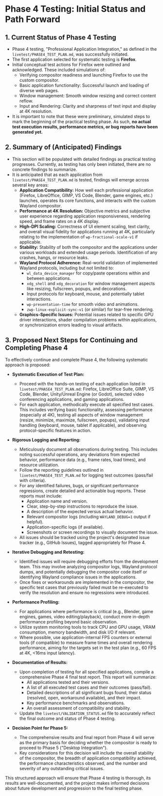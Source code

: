# Phase 4 Testing: Initial Status and Path Forward

## 1. Current Status of Phase 4 Testing

-   Phase 4 testing, "Professional Application Integration," as defined in the `livetest/PHASE4_TEST_PLAN.md`, was successfully initiated.
-   The first application selected for systematic testing is **Firefox**.
-   Initial conceptual test actions for Firefox were outlined and acknowledged. These included simulations of:
    -   Verifying compositor readiness and launching Firefox to use the custom compositor.
    -   Basic application functionality: Successful launch and loading of diverse web pages.
    -   Window management: Smooth window resizing and correct content reflow.
    -   Input and Rendering: Clarity and sharpness of text input and display at 4K resolution.
-   It is important to note that these were preliminary, simulated steps to mark the beginning of the practical testing phase. As such, **no actual test execution results, performance metrics, or bug reports have been generated yet.**

## 2. Summary of (Anticipated) Findings

-   This section will be populated with detailed findings as practical testing progresses. Currently, as testing has only been initiated, there are no concrete findings to summarize.
-   It is anticipated that as each application from `livetest/PHASE4_TEST_PLAN.md` is tested, findings will emerge across several key areas:
    -   **Application Compatibility:** How well each professional application (Firefox, LibreOffice, GIMP, VS Code, Blender, game engines, etc.) launches, operates its core functions, and interacts with the custom Wayland compositor.
    -   **Performance at 4K Resolution:** Objective metrics and subjective user experience regarding application responsiveness, rendering speed, and frame rates on a 4K display.
    -   **High-DPI Scaling:** Correctness of UI element scaling, text clarity, and overall visual fidelity for applications running at 4K, particularly relating to the implementation of `wp-fractional-scale-v1` if applicable.
    -   **Stability:** Stability of both the compositor and the applications under various workloads and extended usage periods. Identification of any crashes, hangs, or resource leaks.
    -   **Wayland Protocol Adherence:** Real-world validation of implemented Wayland protocols, including but not limited to:
        -   `wl_data_device_manager` for copy/paste operations within and between applications.
        -   `xdg_shell` and `xdg_decoration` for window management aspects like resizing, fullscreen, popups, and decorations.
        -   Input protocols for keyboard, mouse, and potentially tablet interactions.
        -   `wp-presentation-time` for smooth video and animations.
        -   `zwp-linux-explicit-sync-v1` (or similar) for tear-free rendering.
    -   **Graphics-Specific Issues:** Potential issues related to specific GPU driver interactions, shader compilation problems within applications, or synchronization errors leading to visual artifacts.

## 3. Proposed Next Steps for Continuing and Completing Phase 4

To effectively continue and complete Phase 4, the following systematic approach is proposed:

-   **Systematic Execution of Test Plan:**
    -   Proceed with the hands-on testing of each application listed in `livetest/PHASE4_TEST_PLAN.md`: Firefox, LibreOffice Suite, GIMP, VS Code, Blender, Unity/Unreal Engine (or Godot), selected video conferencing applications, and gaming applications.
    -   For each application, methodically execute all specified test cases. This includes verifying basic functionality, assessing performance (especially at 4K), testing all aspects of window management (resize, minimize, maximize, fullscreen, popups), validating input handling (keyboard, mouse, tablet if applicable), and observing protocol-specific features in action.

-   **Rigorous Logging and Reporting:**
    -   Meticulously document all observations during testing. This includes noting successful operations, any deviations from expected behavior, performance data (e.g., frame rates, load times), and resource utilization.
    -   Follow the reporting guidelines outlined in `livetest/PHASE4_TEST_PLAN.md` for logging test outcomes (pass/fail with criteria).
    -   For any identified failures, bugs, or significant performance regressions, create detailed and actionable bug reports. These reports must include:
        -   Application name and version.
        -   Clear, step-by-step instructions to reproduce the issue.
        -   A description of the expected versus actual behavior.
        -   Relevant compositor logs (including `WAYLAND_DEBUG=1` output if helpful).
        -   Application-specific logs (if available).
        -   Screenshots or screen recordings to visually document the issue.
    -   All issues should be tracked using the project's designated issue tracker (e.g., GitHub Issues), tagged appropriately for Phase 4.

-   **Iterative Debugging and Retesting:**
    -   Identified issues will require debugging efforts from the development team. This may involve analyzing compositor logs, Wayland protocol dumps, and potentially debugging the compositor code itself or identifying Wayland compliance issues in the applications.
    -   Once fixes or workarounds are implemented in the compositor, the specific test cases that previously failed must be re-executed to verify the resolution and ensure no regressions were introduced.

-   **Performance Profiling:**
    -   For applications where performance is critical (e.g., Blender, game engines, games, video editing/playback), conduct more in-depth performance profiling beyond basic observation.
    -   Utilize system monitoring tools to track CPU and GPU usage, VRAM consumption, memory bandwidth, and disk I/O if relevant.
    -   Where possible, use application-internal FPS counters or external tools (if compatible) to measure frame times and overall rendering performance, aiming for the targets set in the test plan (e.g., 60 FPS at 4K, <16ms input latency).

-   **Documentation of Results:**
    -   Upon completion of testing for all specified applications, compile a comprehensive Phase 4 final test report. This report will summarize:
        -   All applications tested and their versions.
        -   A list of all executed test cases and their outcomes (pass/fail).
        -   Detailed descriptions of all significant bugs found, their status (resolved, open, workaround available), and their impact.
        -   Key performance benchmarks and observations.
        -   An overall assessment of compatibility and stability.
    -   Update the `livetest/VALIDATION_STATUS.md` file to accurately reflect the final outcome and status of Phase 4 testing.

-   **Decision Point for Phase 5:**
    -   The comprehensive results and final report from Phase 4 will serve as the primary basis for deciding whether the compositor is ready to proceed to Phase 5 ("Desktop Integration").
    -   Key considerations for this decision will include the overall stability of the compositor, the breadth of application compatibility achieved, the performance characteristics observed, and the number and severity of any outstanding critical issues.

This structured approach will ensure that Phase 4 testing is thorough, its results are well-documented, and the project makes informed decisions about future development and progression to the final testing phase.
